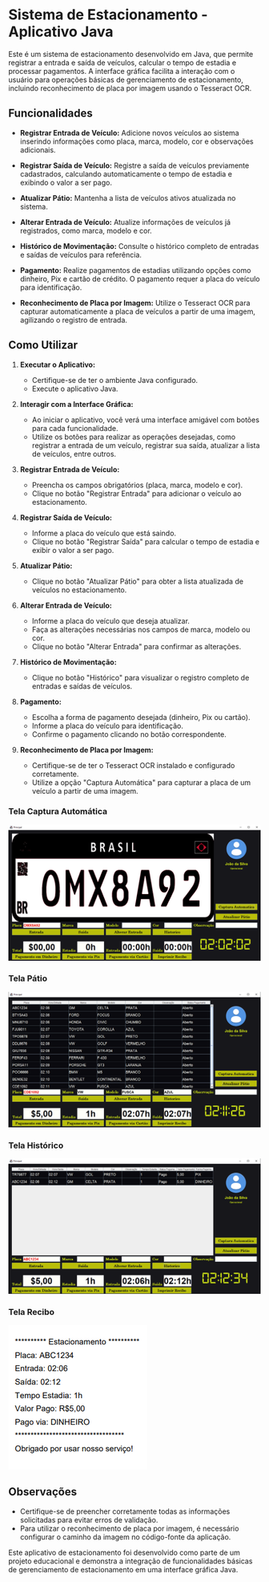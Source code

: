 # Sistema de Estacionamento - Aplicativo Java
Este é um sistema de estacionamento desenvolvido em Java, que permite registrar a entrada e saída de veículos, calcular o tempo de estadia e processar pagamentos. A interface gráfica facilita a interação com o usuário para operações básicas de gerenciamento de estacionamento, incluindo reconhecimento de placa por imagem usando o Tesseract OCR.

## Funcionalidades

- **Registrar Entrada de Veículo:** Adicione novos veículos ao sistema inserindo informações como placa, marca, modelo, cor e observações adicionais.
  
- **Registrar Saída de Veículo:** Registre a saída de veículos previamente cadastrados, calculando automaticamente o tempo de estadia e exibindo o valor a ser pago.

- **Atualizar Pátio:** Mantenha a lista de veículos ativos atualizada no sistema.

- **Alterar Entrada de Veículo:** Atualize informações de veículos já registrados, como marca, modelo e cor.

- **Histórico de Movimentação:** Consulte o histórico completo de entradas e saídas de veículos para referência.

- **Pagamento:** Realize pagamentos de estadias utilizando opções como dinheiro, Pix e cartão de crédito. O pagamento requer a placa do veículo para identificação.

- **Reconhecimento de Placa por Imagem:** Utilize o Tesseract OCR para capturar automaticamente a placa de veículos a partir de uma imagem, agilizando o registro de entrada.

## Como Utilizar

1. **Executar o Aplicativo:**
   - Certifique-se de ter o ambiente Java configurado.
   - Execute o aplicativo Java.

2. **Interagir com a Interface Gráfica:**
   - Ao iniciar o aplicativo, você verá uma interface amigável com botões para cada funcionalidade.
   - Utilize os botões para realizar as operações desejadas, como registrar a entrada de um veículo, registrar sua saída, atualizar a lista de veículos, entre outros.

3. **Registrar Entrada de Veículo:**
   - Preencha os campos obrigatórios (placa, marca, modelo e cor).
   - Clique no botão "Registrar Entrada" para adicionar o veículo ao estacionamento.

4. **Registrar Saída de Veículo:**
   - Informe a placa do veículo que está saindo.
   - Clique no botão "Registrar Saída" para calcular o tempo de estadia e exibir o valor a ser pago.

5. **Atualizar Pátio:**
   - Clique no botão "Atualizar Pátio" para obter a lista atualizada de veículos no estacionamento.

6. **Alterar Entrada de Veículo:**
   - Informe a placa do veículo que deseja atualizar.
   - Faça as alterações necessárias nos campos de marca, modelo ou cor.
   - Clique no botão "Alterar Entrada" para confirmar as alterações.

7. **Histórico de Movimentação:**
   - Clique no botão "Histórico" para visualizar o registro completo de entradas e saídas de veículos.

8. **Pagamento:**
   - Escolha a forma de pagamento desejada (dinheiro, Pix ou cartão).
   - Informe a placa do veículo para identificação.
   - Confirme o pagamento clicando no botão correspondente.

9. **Reconhecimento de Placa por Imagem:**
   - Certifique-se de ter o Tesseract OCR instalado e configurado corretamente.
   - Utilize a opção "Captura Automática" para capturar a placa de um veículo a partir de uma imagem.


### Tela Captura Automática
![Captura Automática](https://github.com/CodeYurii/SistemaEstacionamento/blob/main/SistemaEstacionamento/src/main/resources/Imagens/CapturaAutomatica.PNG)

### Tela Pátio
![Pátio](https://github.com/CodeYurii/SistemaEstacionamento/blob/main/SistemaEstacionamento/src/main/resources/Imagens/ENTRADA.PNG)

### Tela Histórico
![Histórico](https://github.com/CodeYurii/SistemaEstacionamento/blob/main/SistemaEstacionamento/src/main/resources/Imagens/HISTORICO.PNG)

### Tela Recibo
![Recibo](https://github.com/CodeYurii/SistemaEstacionamento/blob/main/SistemaEstacionamento/src/main/resources/Imagens/RECIBO.PNG)

## Observações

- Certifique-se de preencher corretamente todas as informações solicitadas para evitar erros de validação.
- Para utilizar o reconhecimento de placa por imagem, é necessário configurar o caminho da imagem no código-fonte da aplicação.

Este aplicativo de estacionamento foi desenvolvido como parte de um projeto educacional e demonstra a integração de funcionalidades básicas de gerenciamento de estacionamento em uma interface gráfica Java.
